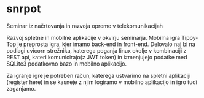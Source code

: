 # snrpot
Seminar iz načrtovanja in razvoja opreme v telekomunikacijah

Razvoj spletne in mobilne aplikacije v okvirju seminarja. Mobilna igra Tippy-Top je preprosta igra, kjer imamo back-end in front-end.
Delovalo naj bi na podlagi uvicorn strežnika, katerega poganja linux okolje v kombinaciji z REST api, kateri komunicirajo(z JWT token) in izmenjujejo podatke med SQLite3 podatkovno
bazo in mobilno aplikacijo.

Za igranje igre je potreben račun, katerega ustvarimo na spletni aplikaciji (register here) in se kasneje z njim logiramo v mobilno aplikacijo in igro tudi zaganjamo.
